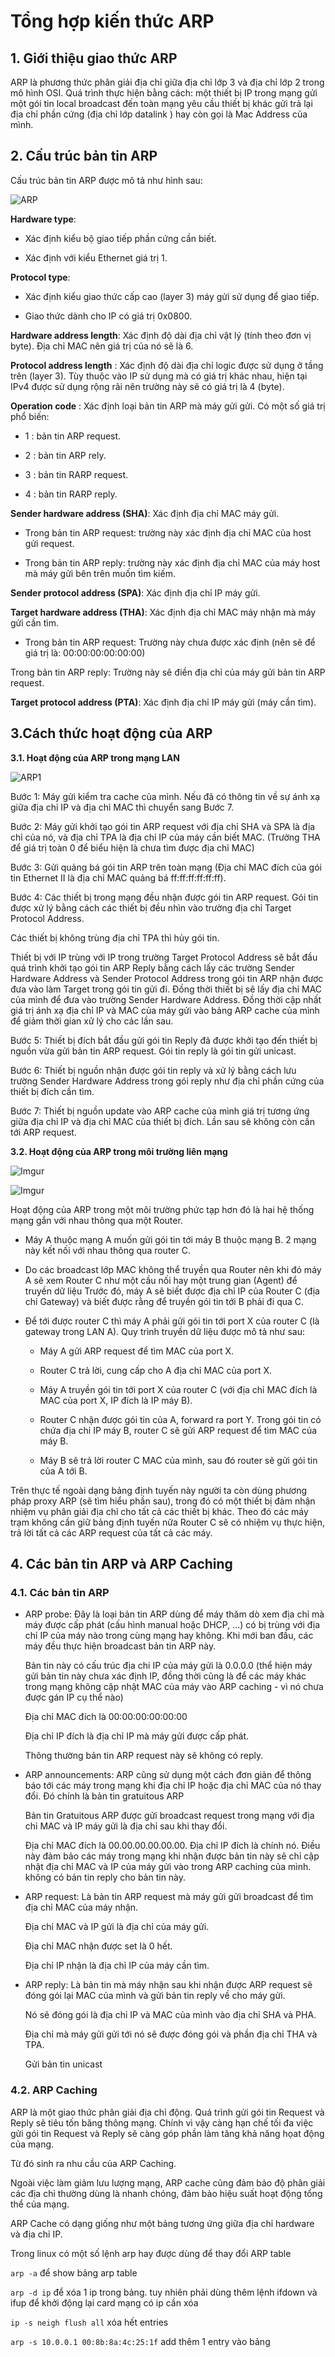 # Tổng hợp kiến thức ARP 

## 1. Giới thiệu giao thức ARP

ARP là phương thức phân giải địa chỉ giữa địa chỉ lớp 3 và địa chỉ lớp 2 trong mô hình OSI. Quá trình thực hiện bằng cách: một thiết bị IP trong mạng gửi một gói tin local broadcast 
đến toàn mạng yêu cầu thiết bị khác gửi trả lại địa chỉ phần cứng (địa chỉ lớp datalink ) hay còn gọi là Mac Address của mình.

## 2. Cấu trúc bản tin ARP

Cấu trúc bản tin ARP được mô tả như hình sau:

![ARP](https://i.imgur.com/5KvTh0L.png)

**Hardware type**:

* Xác định kiểu bộ giao tiếp phần cứng cần biết.

* Xác định với kiểu Ethernet giá trị 1.

**Protocol type**:

* Xác định kiểu giao thức cấp cao (layer 3) máy gửi sử dụng để giao tiếp.

* Giao thức dành cho IP có giá trị 0x0800.

**Hardware address length**: Xác định độ dài địa chỉ vật lý (tính theo đơn vị byte). Địa chỉ MAC nên giá trị của nó sẽ là 6.

**Protocol address length** : Xác định độ dài địa chỉ logic được sử dụng ở tầng trên (layer 3). Tùy thuộc vào IP sử dụng mà có giá trị khác nhau, hiện tại IPv4 được sử dụng rộng rãi
	nên trường này sẽ có giá trị là 4 (byte).

**Operation code** : Xác định loại bản tin ARP mà máy gửi gửi. Có một số giá trị phổ biến:

* 1 : bản tin ARP request.

* 2 : bản tin ARP rely.

* 3 : bản tin RARP request.

* 4 : bản tin RARP reply.

**Sender hardware address (SHA)**: Xác định địa chỉ MAC máy gửi.

* Trong bản tin ARP request: trường này xác định địa chỉ MAC của host gửi request.

* Trong bản tin ARP reply: trường này xác định địa chỉ MAC của máy host mà máy gửi bên trên muốn tìm kiếm.

**Sender protocol address (SPA)**: Xác định địa chỉ IP máy gửi.

**Target hardware address (THA)**: Xác định địa chỉ MAC máy nhận mà máy gửi cần tìm.

* Trong bản tin ARP request: Trường này chưa được xác định (nên sẽ để giá trị là: 00:00:00:00:00:00)

Trong bản tin ARP reply: Trường này sẽ điền địa chỉ của máy gửi bản tin ARP request.

**Target protocol address (PTA)**: Xác định địa chỉ IP máy gửi (máy cần tìm).


## 3.Cách thức hoạt động của ARP

**3.1. Hoạt động của ARP trong mạng LAN**

![ARP1](https://i.imgur.com/jMhWOen.png)

Bước 1: Máy gửi kiểm tra cache của mình. Nếu đã có thông tin về sự ánh xạ giữa địa chỉ IP và địa chỉ MAC thì chuyển sang Bước 7.

Bước 2: Máy gửi khởi tạo gói tin ARP request với địa chỉ SHA và SPA là địa chỉ của nó, và địa chỉ TPA là địa chỉ IP của máy cần biết MAC. 
(Trường THA để giá trị toàn 0 để biểu hiện là chưa tìm được địa chỉ MAC)

Bước 3: Gửi quảng bá gói tin ARP trên toàn mạng (Địa chỉ MAC đích của gói tin Ethernet II là địa chỉ MAC quảng bá ff:ff:ff:ff:ff:ff).

Bước 4: Các thiết bị trong mạng đều nhận được gói tin ARP request. Gói tin được xử lý bằng cách các thiết bị đều nhìn vào trường địa chỉ Target Protocol Address.

Các thiết bị không trùng địa chỉ TPA thì hủy gói tin.

Thiết bị với IP trùng với IP trong trường Target Protocol Address sẽ bắt đầu quá trình khởi tạo gói tin ARP Reply bằng cách lấy các trường 
	Sender Hardware Address và Sender Protocol Address trong gói tin ARP nhận được đưa vào làm Target trong gói tin gửi đi. Đồng thời thiết bị 
	sẽ lấy địa chỉ MAC của mình để đưa vào trường Sender Hardware Address. Đồng thời cập nhất giá trị ánh xạ địa chỉ IP và MAC của máy gửi vào 
	bảng ARP cache của mình để giảm thời gian xử lý cho các lần sau.

Bước 5: Thiết bị đích bắt đầu gửi gói tin Reply đã được khởi tạo đến thiết bị nguồn vừa gửi bản tin ARP request. Gói tin reply là gói tin gửi unicast.

Bước 6: Thiết bị nguồn nhận được gói tin reply và xử lý bằng cách lưu trường Sender Hardware Address trong gói reply như địa chỉ phần cứng của thiết bị đích cần tìm.

Bước 7: Thiết bị nguồn update vào ARP cache của mình giá trị tương ứng giữa địa chỉ IP và địa chỉ MAC của thiết bị đích. Lần sau sẽ không còn cần tới ARP request.

**3.2. Hoạt động của ARP trong môi trường liên mạng**

![Imgur](https://i.imgur.com/przDT1o.png)

![Imgur](https://i.imgur.com/I8MM617.png)

Hoạt động của ARP trong một môi trường phức tạp hơn đó là hai hệ thống mạng gắn với nhau thông qua một Router.

* Máy A thuộc mạng A muốn gửi gói tin tới máy B thuộc mạng B. 2 mạng này kết nối với nhau thông qua router C.

* Do các broadcast lớp MAC không thể truyền qua Router nên khi đó máy A sẽ xem Router C như một cầu nối hay một trung gian (Agent) để truyền dữ liệu
Trước đó, máy A sẽ biết được địa chỉ IP của Router C (địa chỉ Gateway) và biết được rằng để truyền gói tin tới B phải đi qua C.

* Để tới được router C thì máy A phải gửi gói tin tới port X của router C (là gateway trong LAN A). Quy trình truyền dữ liệu được mô tả như sau:

    * Máy A gửi ARP request để tìm MAC của port X.

    * Router C trả lời, cung cấp cho A địa chỉ MAC của port X.

    * Máy A truyền gói tin tới port X của router C (với địa chỉ MAC đích là MAC của port X, IP đích là IP máy B).

    * Router C nhận được gói tin của A, forward ra port Y. Trong gói tin có chứa địa chỉ IP máy B, router C sẽ gửi ARP request để tìm MAC của máy B.

    * Máy B sẽ trả lời router C MAC của mình, sau đó router sẽ gửi gói tin của A tới B.

Trên thực tế ngoài dạng bảng định tuyến này người ta còn dùng phương pháp proxy ARP (sẽ tìm hiểu phần sau), trong đó có một thiết bị đảm nhận nhiệm vụ phân giải địa chỉ cho tất cả các thiết bị khác. Theo đó các máy trạm không cần giữ bảng định tuyến nữa Router C sẽ có nhiệm vụ thực hiện, trả lời tất cả các ARP request của tất cả các máy.

## 4. Các bản tin ARP và ARP Caching

### 4.1. Các bản tin ARP

* ARP probe: Đây là loại bản tin ARP dùng để máy thăm dò xem địa chỉ mà máy được cấp phát (cấu hình manual hoặc DHCP, ...) có bị trùng với địa chỉ IP của máy nào trong cùng mạng hay không. Khi mới ban đầu, các máy đều thực hiện broadcast bản tin ARP này.

    Bản tin này có cấu trúc địa chi IP của máy gửi là 0.0.0.0 (thể hiện máy gửi bản tin này chưa xác định IP, đồng thời cũng là để các máy khác trong mạng không cập nhật MAC của máy vào ARP caching - vì nó chưa được gán IP cụ thể nào)

    Địa chỉ MAC đích là 00:00:00:00:00:00

    Địa chỉ IP đích là địa chỉ IP mà máy gửi được cấp phát.

    Thông thường bản tin ARP request này sẽ không có reply.

* ARP announcements: ARP cũng sử dụng một cách đơn giản để thông báo tới các máy trong mạng khi địa chỉ IP hoặc địa chỉ MAC của nó thay đổi. Đó chính là bản tin gratuitous ARP

    Bản tin Gratuitous ARP được gửi broadcast request trong mạng với địa chỉ MAC và IP máy gửi là địa chỉ sau khi thay đổi.

    Địa chỉ MAC đích là 00.00.00.00.00.00. Địa chỉ IP đích là chính nó. Điều này đảm bảo các máy trong mạng khi nhận được bản tin này sẽ chỉ
	cập nhật địa chỉ MAC và IP của máy gửi vào trong ARP caching của mình. không có bản tin reply cho bản tin này.

* ARP request: Là bản tin ARP request mà máy gửi gửi broadcast để tìm địa chỉ MAC của máy nhận.

    Địa chỉ MAC và IP gửi là địa chỉ của máy gửi.

    Địa chỉ MAC nhận được set là 0 hết.

    Địa chỉ IP nhận là địa chỉ IP của máy cần tìm.


* ARP reply: Là bản tin mà máy nhận sau khi nhận được ARP request sẽ đóng gói lại MAC của mình và gửi bản tin reply về cho máy gửi.

    Nó sẽ đóng gói là địa chỉ IP và MAC của mình vào địa chỉ SHA và PHA.

    Địa chỉ mà máy gửi gửi tới nó sẽ được đóng gói và phần địa chỉ THA và TPA.

    Gửi bản tin unicast

### 4.2. ARP Caching

ARP là một giao thức phân giải địa chỉ động. Quá trình gửi gói tin Request và Reply sẽ tiêu tốn băng thông mạng. Chính vì vậy càng hạn chế tối đa việc gửi gói tin Request và Reply sẽ càng góp phần làm tăng khả năng họat động của mạng.

Từ đó sinh ra nhu cầu của ARP Caching.

Ngoài việc làm giảm lưu lượng mạng, ARP cache cũng đảm bảo độ phân giải các địa chỉ thường dùng là nhanh chóng, đảm bảo hiệu suất hoạt động tổng thể của mạng.

ARP Cache có dạng giống như một bảng tương ứng giữa địa chỉ hardware và địa chỉ IP.

Trong linux có một số lệnh arp hay được dùng để thay đổi ARP table 

`arp -a` để show bảng arp table

`arp -d ip` để xóa 1 ip trong bảng. tuy nhiên phải dùng thêm lệnh ifdown và ifup để khởi động lại card mạng có ip cần xóa

`ip -s neigh flush all` xóa hết entries

`arp -s 10.0.0.1 00:8b:8a:4c:25:1f` add thêm 1 entry vào bảng




